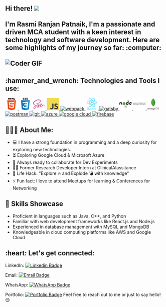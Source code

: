<h2 align="left">
 <abc>
  <br>Hi there! <img src="https://user-images.githubusercontent.com/42378118/110234147-e3259600-7f4e-11eb-95be-0c4047144dea.gif" width="30"><br>
  <br> I'm Rasmi Ranjan Patnaik, 
   I'm a passionate and driven MCA student with a keen interest in technology and software development. Here are some highlights of my journey so far: :computer:<br>
  <br>
    <img src="https://media.giphy.com/media/SWoSkN6DxTszqIKEqv/giphy.gif" alt="Coder GIF" width="500">
 </abc>
</h2> 
<h2 align="left">:hammer_and_wrench: Technologies and Tools I use:</h2>
<p align="left">
    <a href="https://www.w3.org/html/" target="_blank"> <img src="https://raw.githubusercontent.com/devicons/devicon/master/icons/html5/html5-original-wordmark.svg" alt="html5" width="40" height="40"/> </a>
    <a href="https://www.w3schools.com/css/" target="_blank"> <img src="https://raw.githubusercontent.com/devicons/devicon/master/icons/css3/css3-original-wordmark.svg" alt="css3" width="40" height="40"/> </a>
<a href="https://sass-lang.com" target="_blank"> <img src="https://raw.githubusercontent.com/devicons/devicon/master/icons/sass/sass-original.svg" alt="sass" width="40" height="40"/> </a>
    <a href="https://developer.mozilla.org/en-US/docs/Web/JavaScript" target="_blank"> <img src="https://raw.githubusercontent.com/devicons/devicon/master/icons/javascript/javascript-original.svg" alt="javascript" width="40" height="40"/> </a>
<a href="https://webpack.js.org/" target="_blank"> <img src="https://www.vectorlogo.zone/logos/js_webpack/js_webpack-icon.svg" alt="webpack" width="40" height="40"/> </a>
<a href="https://reactjs.org/" target="_blank"> <img src="https://raw.githubusercontent.com/devicons/devicon/master/icons/react/react-original-wordmark.svg" alt="react" width="40" height="40"/> </a>
<a href="https://www.gatsbyjs.com/" target="_blank"> <img src="https://www.vectorlogo.zone/logos/gatsbyjs/gatsbyjs-icon.svg" alt="gatsby" width="40" height="40"/> </a>
      <a href="https://nodejs.org" target="_blank"> <img src="https://raw.githubusercontent.com/devicons/devicon/master/icons/nodejs/nodejs-original-wordmark.svg" alt="nodejs" width="40" height="40"/> </a>
    <a href="https://expressjs.com" target="_blank"> <img src="https://raw.githubusercontent.com/devicons/devicon/master/icons/express/express-original-wordmark.svg" alt="express" width="40" height="40"/> </a>
    <a href="https://www.mongodb.com/" target="_blank"> <img src="https://raw.githubusercontent.com/devicons/devicon/master/icons/mongodb/mongodb-original-wordmark.svg" alt="mongodb" width="40" height="40"/> </a>
<a href="https://www.postman.com/" target="_blank"> <img src="https://www.vectorlogo.zone/logos/getpostman/getpostman-icon.svg" alt="postman" width="40" height="40"/> </a>
<a href="https://git-scm.com/" target="_blank"> <img src="https://www.vectorlogo.zone/logos/git-scm/git-scm-icon.svg" alt="git" width="40" height="40"/> </a>
<a href="https://azure.microsoft.com/en-us/" target="_blank"> <img src="https://www.vectorlogo.zone/logos/microsoft_azure/microsoft_azure-icon.svg" alt="azure" width="40" height="40"/> </a>
 <a href="https://cloud.google.com/" target="_blank"> <img src="https://www.vectorlogo.zone/logos/google_cloud/google_cloud-icon.svg" alt="google cloud" width="40" height="40"/> </a>
 <a href="https://firebase.google.com/" target="_blank"> <img src="https://www.vectorlogo.zone/logos/firebase/firebase-icon.svg" alt="firebase" width="40" height="40"/> </a>
    </p>

<h2 align="left">👨🏻‍💻 About Me:</h2>

- :computer: I have a strong foundation in programming and a deep curiosity for exploring new technologies.
- :hourglass_flowing_sand: Exploring Google Cloud & Microsoft Azure
- :rocket: Always ready to collaborate for Dev Experiments
- :man_technologist: Former Research Developer Intern at ClinicalAIassitance 
- :dart: Life Hack: "Explore :fire: and Explode :bomb: with knowledge"
- :zap: Fun fact: I love to attend Meetups for learning & Conferences for Networking<br>

## 🔧 Skills Showcase

- Proficient in languages such as Java, C++, and Python
- Familiar with web development frameworks like React.js and Node.js
- Experienced in database management with MySQL and MongoDB
- Knowledgeable in cloud computing platforms like AWS and Google Cloud


<h2 align="left">:heart: Let's get connected:</h2>

LinkedIn: [![Linkedin Badge](https://img.shields.io/badge/-Rasmiranjanpatnaik-blue?style=flat-square&logo=Linkedin&logoColor=white&link=https://www.linkedin.com/in/rasmi-ranjan-patnaik-b45799216/)](https://www.linkedin.com/in/rasmi-ranjan-patnaik-b45799216/)

Email: [![Email Badge](https://img.shields.io/badge/-Rasmiranjanpatnaik-red?style=flat-square&logo=gmail&logoColor=white&link=mailto:rasmiranjanpatnaik2@gmail.com)](rasmiranjanpatnaik2@gmail.com)

WhatsApp: [![WhatsApp Badge](https://img.shields.io/badge/-whatsapp-green?style=flat-square&logo=whatsapp&logoColor=white&link=https://wa.me/8144102018)](https://wa.me/8144102018)

Portfolio: [![Portfolio Badge](https://img.shields.io/badge/-RasmiRanjanPatnaik?style=flat-square&logo=appveyor&logoColor=white&link=https://rasmiranjanportifolio.netlify.app/)](https://rasmiranjanportifolio.netlify.app/)
Feel free to reach out to me or just to say hello! 😊
